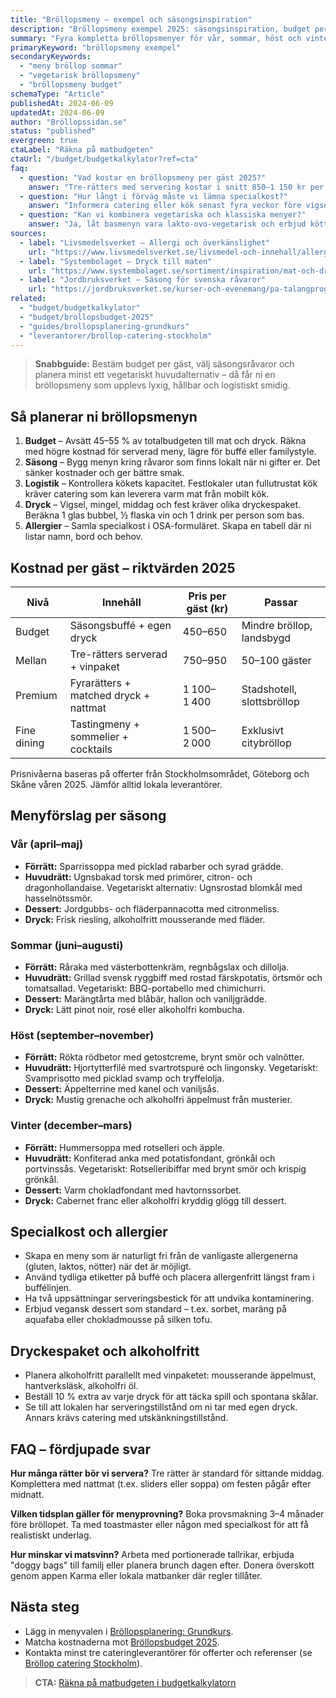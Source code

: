 ```yaml
---
title: "Bröllopsmeny – exempel och säsongsinspiration"
description: "Bröllopsmeny exempel 2025: säsongsinspiration, budget per gäst och vegetariska alternativ med svenska råvaror."
summary: "Fyra kompletta bröllopsmenyer för vår, sommar, höst och vinter med budgetnivåer, dryckespaket och tips för allergier."
primaryKeyword: "bröllopsmeny exempel"
secondaryKeywords:
  - "meny bröllop sommar"
  - "vegetarisk bröllopsmeny"
  - "bröllopsmeny budget"
schemaType: "Article"
publishedAt: 2024-06-09
updatedAt: 2024-06-09
author: "Bröllopssidan.se"
status: "published"
evergreen: true
ctaLabel: "Räkna på matbudgeten"
ctaUrl: "/budget/budgetkalkylator?ref=cta"
faq:
  - question: "Vad kostar en bröllopsmeny per gäst 2025?"
    answer: "Tre-rätters med servering kostar i snitt 850–1 150 kr per gäst i storstäder och 650–900 kr i övriga landet. Buffé eller foodtrucks kan pressa priset till 450–650 kr."
  - question: "Hur långt i förväg måste vi lämna specialkost?"
    answer: "Informera catering eller kök senast fyra veckor före vigseln. Samla in allergier i samband med OSA och gör uppdateringar två veckor innan."
  - question: "Kan vi kombinera vegetariska och klassiska menyer?"
    answer: "Ja, låt basmenyn vara lakto-ovo-vegetarisk och erbjud kött eller fisk som tillval. Det förenklar logistik och minskar matsvinn."
sources:
  - label: "Livsmedelsverket – Allergi och överkänslighet"
    url: "https://www.livsmedelsverket.se/livsmedel-och-innehall/allergi-och-overkanslighet"
  - label: "Systembolaget – Dryck till maten"
    url: "https://www.systembolaget.se/sortiment/inspiration/mat-och-dryck/"
  - label: "Jordbruksverket – Säsong för svenska råvaror"
    url: "https://jordbruksverket.se/kurser-och-evenemang/pa-talangprogrammet/sasongsvagledning"
related:
  - "budget/budgetkalkylator"
  - "budget/brollopsbudget-2025"
  - "guides/brollopsplanering-grundkurs"
  - "leverantorer/brollop-catering-stockholm"
---
```


> **Snabbguide:** Bestäm budget per gäst, välj säsongsråvaror och planera minst ett vegetariskt huvudalternativ – då får ni en bröllopsmeny som upplevs lyxig, hållbar och logistiskt smidig.

## Så planerar ni bröllopsmenyn

1. **Budget** – Avsätt 45–55 % av totalbudgeten till mat och dryck. Räkna med högre kostnad för serverad meny, lägre för buffé eller familystyle.
2. **Säsong** – Bygg menyn kring råvaror som finns lokalt när ni gifter er. Det sänker kostnader och ger bättre smak.
3. **Logistik** – Kontrollera kökets kapacitet. Festlokaler utan fullutrustat kök kräver catering som kan leverera varm mat från mobilt kök.
4. **Dryck** – Vigsel, mingel, middag och fest kräver olika dryckespaket. Beräkna 1 glas bubbel, ½ flaska vin och 1 drink per person som bas.
5. **Allergier** – Samla specialkost i OSA-formuläret. Skapa en tabell där ni listar namn, bord och behov.

## Kostnad per gäst – riktvärden 2025

| Nivå                  | Innehåll                                | Pris per gäst (kr) | Passar |
| --------------------- | --------------------------------------- | ------------------ | ------ |
| Budget                | Säsongsbuffé + egen dryck               | 450–650            | Mindre bröllop, landsbygd |
| Mellan                | Tre-rätters serverad + vinpaket         | 750–950            | 50–100 gäster |
| Premium               | Fyrarätters + matched dryck + nattmat   | 1 100–1 400        | Stadshotell, slottsbröllop |
| Fine dining           | Tastingmeny + sommelier + cocktails     | 1 500–2 000        | Exklusivt citybröllop |

Prisnivåerna baseras på offerter från Stockholmsområdet, Göteborg och Skåne våren 2025. Jämför alltid lokala leverantörer.

## Menyförslag per säsong

### Vår (april–maj)

- **Förrätt:** Sparrissoppa med picklad rabarber och syrad grädde.
- **Huvudrätt:** Ugnsbakad torsk med primörer, citron- och dragonhollandaise. Vegetariskt alternativ: Ugnsrostad blomkål med hasselnötssmör.
- **Dessert:** Jordgubbs- och fläderpannacotta med citronmeliss.
- **Dryck:** Frisk riesling, alkoholfritt mousserande med fläder.

### Sommar (juni–augusti)

- **Förrätt:** Råraka med västerbottenkräm, regnbågslax och dillolja.
- **Huvudrätt:** Grillad svensk ryggbiff med rostad färskpotatis, örtsmör och tomatsallad. Vegetariskt: BBQ-portabello med chimichurri.
- **Dessert:** Marängtårta med blåbär, hallon och vaniljgrädde.
- **Dryck:** Lätt pinot noir, rosé eller alkoholfri kombucha.

### Höst (september–november)

- **Förrätt:** Rökta rödbetor med getostcreme, brynt smör och valnötter.
- **Huvudrätt:** Hjortytterfilé med svartrotspuré och lingonsky. Vegetariskt: Svamprisotto med picklad svamp och tryffelolja.
- **Dessert:** Äppelterrine med kanel och vaniljsås.
- **Dryck:** Mustig grenache och alkoholfri äppelmust från musterier.

### Vinter (december–mars)

- **Förrätt:** Hummersoppa med rotselleri och äpple.
- **Huvudrätt:** Konfiterad anka med potatisfondant, grönkål och portvinssås. Vegetariskt: Rotselleribiffar med brynt smör och krispig grönkål.
- **Dessert:** Varm chokladfondant med havtornssorbet.
- **Dryck:** Cabernet franc eller alkoholfri kryddig glögg till dessert.

## Specialkost och allergier

- Skapa en meny som är naturligt fri från de vanligaste allergenerna (gluten, laktos, nötter) när det är möjligt.
- Använd tydliga etiketter på buffé och placera allergenfritt längst fram i buffélinjen.
- Ha två uppsättningar serveringsbestick för att undvika kontaminering.
- Erbjud vegansk dessert som standard – t.ex. sorbet, maräng på aquafaba eller chokladmousse på silken tofu.

## Dryckespaket och alkoholfritt

- Planera alkoholfritt parallellt med vinpaketet: mousserande äppelmust, hantverksläsk, alkoholfri öl.
- Beställ 10 % extra av varje dryck för att täcka spill och spontana skålar.
- Se till att lokalen har serveringstillstånd om ni tar med egen dryck. Annars krävs catering med utskänkningstillstånd.

## FAQ – fördjupade svar

**Hur många rätter bör vi servera?**
Tre rätter är standard för sittande middag. Komplettera med nattmat (t.ex. sliders eller soppa) om festen pågår efter midnatt.

**Vilken tidsplan gäller för menyprovning?**
Boka provsmakning 3–4 månader före bröllopet. Ta med toastmaster eller någon med specialkost för att få realistiskt underlag.

**Hur minskar vi matsvinn?**
Arbeta med portionerade tallrikar, erbjuda "doggy bags" till familj eller planera brunch dagen efter. Donera överskott genom appen Karma eller lokala matbanker där regler tillåter.

## Nästa steg

- Lägg in menyvalen i [Bröllopsplanering: Grundkurs](/guides/brollopsplanering-grundkurs/).
- Matcha kostnaderna mot [Bröllopsbudget 2025](/budget/brollopsbudget-2025/).
- Kontakta minst tre cateringleverantörer för offerter och referenser (se [Bröllop catering Stockholm](/leverantorer/brollop-catering-stockholm/)).

> **CTA:** [Räkna på matbudgeten i budgetkalkylatorn](/budget/budgetkalkylator?ref=cta)
